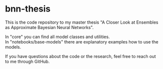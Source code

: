 # bnn-thesis
This is the code repository to my master thesis "A Closer Look at Ensembles as Approximate Bayesian Neural Networks". 


In "core" you can find all model classes and utilities.    
In "notebooks/base-models" there are explanatory examples how to use the models.

If you have questions about the code or the research, feel free to reach out to me through GitHub.

